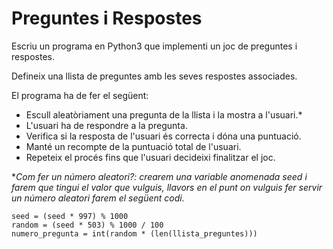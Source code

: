 # Preguntes i Respostes

Escriu un programa en Python3 que implementi un joc de preguntes i respostes.

Defineix una llista de preguntes amb les seves respostes associades.

El programa ha de fer el següent:

- Escull aleatòriament una pregunta de la llista i la mostra a l'usuari.*
- L'usuari ha de respondre a la pregunta.
- Verifica si la resposta de l'usuari és correcta i dóna una puntuació.
- Manté un recompte de la puntuació total de l'usuari.
- Repeteix el procés fins que l'usuari decideixi finalitzar el joc.

**Com fer un número aleatori?: crearem una variable anomenada seed i farem que tingui el valor que vulguis, llavors en el punt on vulguis fer servir un número aleatori farem el següent codi.*
```
seed = (seed * 997) % 1000
random = (seed * 503) % 1000 / 100
numero_pregunta = int(random * (len(llista_preguntes)))
```